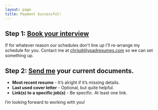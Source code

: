 ```yaml
---
layout: page
title: Payment Successful!
---
```


## Step 1: <a href="http://lilypadresumes.youcanbook.me" target="_blank">Book your interview</a>

If for whatever reason our schedules don't line up I'll re-arrange my schedule for you. Contact me at [chris@lilypadresumes.com](mailto:chris@lilypadresumes.com) so we can set something up.

## Step 2: [Send me](mailto:chris@lilypadresumes.com) your current documents.

* **Most recent resume** -  It’s alright if it’s missing details.
* **Last used cover letter** - Optional, but quite helpful.
* **Link(s) to a specific job(s)** - Be specific. At least one link.


I’m looking forward to working with you!